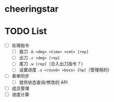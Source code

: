# cheeringstar

# TODO List

- [ ] 处理指令
  - [ ] 报刀 `.b <dmg> <time> <cmt> [rep]`
  - [ ] 出刀 `.c <dmg> [rep]`
  - [ ] 尾刀 `.w [rep]`（合入出刀指令？）
  - [ ] 设置进度 `.s <round> <boss> [hp]`（管理用的）
- [ ] 表单同步
  - [ ] 提供状态查询/修改的 API
- [ ] 成员管理
- [ ] 进度计算
